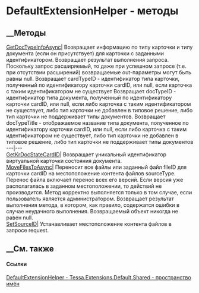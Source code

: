 # DefaultExtensionHelper - методы
##  __Методы
[GetDocTypeInfoAsync](M_Tessa_Extensions_Default_Shared_DefaultExtensionHelper_GetDocTypeInfoAsync.htm)|
Возвращает информацию по типу карточки и типу документа (если он присутствует)
для карточки с заданными идентификатором. Возвращает результат выполнения
запроса. Поскольку запрос расширяемый, то даже при успешном запросе (т.е. при
отсутствии расширений) возвращаемые out-параметры могут быть равны null.
Возвращает cardTypeID \- идентификатор типа карточки, полученный по
идентификатору карточки cardID, или null, если карточка с таким
идентификатором не существует
Возвращает docTypeID \- идентификатор типа документа, полученный по
идентификатору карточки cardID, или null, если либо карточка с таким
идентификатором не существует, либо тип карточки не добавлен в типовое
решение, либо тип карточки не поддерживает типы документов.
Возвращает docTypeTitle \- отображаемое название типа документа, полученное по
идентификатору карточки cardID, или null, если либо карточка с таким
идентификатором не существует, либо тип карточки не добавлен в типовое
решение, либо тип карточки не поддерживает типы документов  
---|---  
[GetKrDocStateCardID](M_Tessa_Extensions_Default_Shared_DefaultExtensionHelper_GetKrDocStateCardID.htm)|
Возвращает уникальный идентификатор виртуальной карточки состояния документа.  
[MoveFilesToAsync](M_Tessa_Extensions_Default_Shared_DefaultExtensionHelper_MoveFilesToAsync.htm)|
Переносит все файлы или заданный файл fileID для карточки cardID на
местоположение контента файлов sourceType. Перенос файла включает перенос всех
его версий. Если версия уже располагалась в заданном местоположении, то
действий не производится. Метод корректно выполняется только в том случае,
если пользователь является администратором. Возвращает результат выполнения
метода, в котором, как правило, содержатся ошибки в случае неудачного
выполнения. Возвращаемый объект никогда не равен null.  
[SetSourceID](M_Tessa_Extensions_Default_Shared_DefaultExtensionHelper_SetSourceID.htm)|
Устанавливает местоположение контента файлов в запросе request.  
## __См. также
#### Ссылки
[DefaultExtensionHelper -
](T_Tessa_Extensions_Default_Shared_DefaultExtensionHelper.htm)
[Tessa.Extensions.Default.Shared - пространство
имён](N_Tessa_Extensions_Default_Shared.htm)
